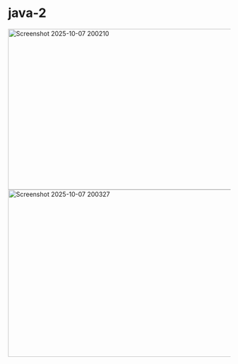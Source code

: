 # java-2
<img width="725" height="363" alt="Screenshot 2025-10-07 200210" src="https://github.com/user-attachments/assets/3dd0370f-2fe9-49d2-952d-a578124a8c23" />


<img width="725" height="378" alt="Screenshot 2025-10-07 200327" src="https://github.com/user-attachments/assets/8ca62751-d924-4f17-9cd4-f5f1783f2b69" />



